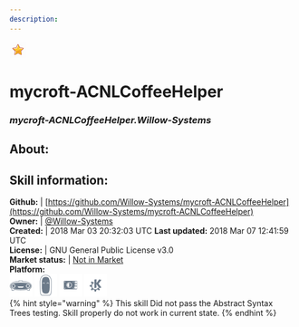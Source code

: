 ```yaml
---  
description:   
---  
```

![](../.gitbook/assets/star.png)  
# mycroft-ACNLCoffeeHelper  
### _mycroft-ACNLCoffeeHelper.Willow-Systems_  
## About:  


## Skill information:  
**Github:** | [https://github.com/Willow-Systems/mycroft-ACNLCoffeeHelper](https://github.com/Willow-Systems/mycroft-ACNLCoffeeHelper)  
**Owner:** | [@Willow-Systems](https://github.com/Willow-Systems)  
**Created:** | 2018 Mar 03 20:32:03 UTC  **Last updated:** 2018 Mar 07 12:41:59 UTC  
**License:** | GNU General Public License v3.0  
**Market status:** | [Not in Market](https://market.mycroft.ai/skill/)  
**Platform:**  
 ![](../.gitbook/assets/mark-1-icon.png)  ![](../.gitbook/assets/mark-2-icon.png)  ![](../.gitbook/assets/picroft-icon.png)  ![](../.gitbook/assets/kde.png)   
{% hint style="warning" %}
This skill Did not pass the Abstract Syntax Trees testing. Skill properly do not work in current state.
{% endhint %}
